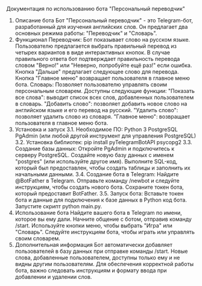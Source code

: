 Документация по использованию бота "Персональный переводчик"
1. Описание бота
Бот "Персональный переводчик" - это Telegram-бот, разработанный для изучения английских слов. Он предлагает два основных режима работы: "Переводчик" и "Словарь".
2. Функционал
Переводчик:
Бот показывает слово на русском языке.
Пользователю предлагается выбрать правильный перевод из четырех вариантов в виде интерактивных кнопок.
В случае правильного ответа бот подтверждает правильность перевода словом "Верно!" или "Неверно, попробуйте ещё раз!" если ошибка. 
Кнопка "Дальше" предлагает следующее слово для перевода.
Кнопка "Главное меню" возвращает пользователя в главное меню бота.
Словарь:
Позволяет пользователю управлять своим персональным словарем.
Доступны следующие функции:
"Показать все слова": выводит список всех слов, добавленных пользователем в словарь.
"Добавить слово": позволяет добавить новое слово на английском языке и его перевод на русский.
"Удалить слово": позволяет удалить слово из словаря.
"Главное меню": возвращает пользователя в главное меню бота.
3. Установка и запуск
3.1. Необходимое ПО:
Python 3
PostgreSQL
PgAdmin (или любой другой инструмент для управления PostgreSQL)
3.2. Установка библиотек:
pip install pyTelegramBotAPI psycopg2
3.3. Создание базы данных:
Откройте PgAdmin и подключитесь к серверу PostgreSQL.
Создайте новую базу данных с именем "postgres" (или используйте другое имя).
Выполните SQL-код, который был предоставлен, чтобы создать таблицы и заполнить их начальными данными.
3.4. Создание бота в Telegram:
Найдите @BotFather в Telegram.
Отправьте команду /newbot и следуйте инструкциям, чтобы создать нового бота.
Сохраните токен бота, который предоставит BotFather.
3.5. Запуск бота:
Вставьте токен бота и данные для подключения к базе данных в Python код бота.
Запустите скрипт python main.py.
4. Использование бота
Найдите вашего бота в Telegram по имени, которое вы ему дали.
Начните общение с ботом, отправив команду /start.
Используйте кнопки меню, чтобы выбрать "Игра" или "Словарь".
Следуйте инструкциям бота, чтобы играть или управлять своим словарем.
5. Дополнительная информация
Бот автоматически добавляет пользователей в базу данных при отправке команды /start.
Новые слова, добавленные пользователем, доступны только ему и не видны другим пользователям.
Для обеспечения корректной работы бота, важно следовать инструкциям и формату ввода при добавлении и удалении слов.